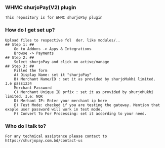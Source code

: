 
### WHMC shurjoPay(V2) plugin ###
	This repository is for WHMC shurjoPay plugin
	
### How do I get set up? ###
	Upload files to respective fol	der. like modules/..
	## Step 1: ##
		Go to Addons -> Apps & Integrations
		Browse -> Payments
	## Step 2: ##
		Select shurjoPay and click on active/manage
	## Step 3: ##
		Filled the form
		A) Display Name: set it "shurjoPay"
	    B) Merchant Name/ID : set it as provided by shurjoMukhi limited. I.e pass1234
	    Merchant Password
	    C) Merchant Unique ID prfix : set it as provided by shurjoMukhi limited. I.e: NOK
	    D) Merhant IP: Enter your merchant ip here
	    E) Test Mode: checked if you are testing the gateway. Mention that exaple user password will work in test mode.
	    F) Convert To For Processing: set it according to your need.

### Who do I talk to? ###
	For any technical assistance please contact to https://shurjopay.com.bd/contact-us
